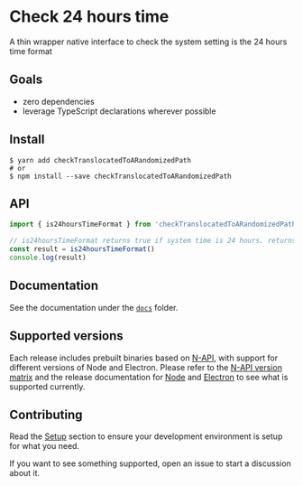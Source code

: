 # Check 24 hours time

A thin wrapper native interface to check the system setting is the 24 hours time
format

## Goals

- zero dependencies
- leverage TypeScript declarations wherever possible

## Install

```shellsession
$ yarn add checkTranslocatedToARandomizedPath
# or
$ npm install --save checkTranslocatedToARandomizedPath
```

## API

```typescript
import { is24hoursTimeFormat } from 'checkTranslocatedToARandomizedPath'

// is24hoursTimeFormat returns true if system time is 24 hours. returns false if 12 hours
const result = is24hoursTimeFormat()
console.log(result)
```

## Documentation

See the documentation under the
[`docs`](https://github.com/beyondkmp/checkTranslocatedToARandomizedPath/tree/master/docs)
folder.

## Supported versions

Each release includes prebuilt binaries based on
[N-API](https://nodejs.org/api/n-api.html), with support for different versions
of Node and Electron. Please refer to the
[N-API version matrix](https://nodejs.org/api/n-api.html#node-api-version-matrix)
and the release documentation for [Node](https://github.com/nodejs/Release) and
[Electron](https://electronjs.org/docs/tutorial/support) to see what is
supported currently.

## Contributing

Read the
[Setup](https://github.com/beyondkmp/checkTranslocatedToARandomizedPath/blob/master/docs/index.md#setup)
section to ensure your development environment is setup for what you need.

If you want to see something supported, open an issue to start a discussion
about it.
